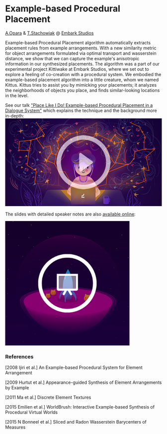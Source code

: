 # Example-based Procedural Placement
[A.Opara](https://www.anastasiaopara.com/) & [T.Stachowiak](http://h3.gd/) @ [Embark Studios](https://www.embark-studios.com/)

Example-based Procedural Placement algorithm automatically extracts placement rules from example arrangements. With a new similarity metric for object arrangements formulated via optimal transport and wasserstein distance, we show that we can capture the example's anisotropic information in our synthesized placements. The algorithm was a part of our experimental project Kittiwake at Embark Studios, where we set out to explore a feeling of co-creation with a procedural system. We embodied the example-based placement algorithm into a little creature, whom we named Kittus. Kittus tries to assist you by mimicking your placements; it analyzes the neighborhoods of objects you place, and finds similar-looking locations in the level. 

See our talk ["Place Like I Do! Example-based Procedural Placement in a Dialogue System"](https://youtu.be/yED9t2tImog) which explains the technique and the background more in-depth: 
[![IMAGE ALT TEXT](imgs/play.jpg)](https://youtu.be/yED9t2tImog "Example-based Procedural Placement")

The slides with detailed speaker notes are also [available online](https://docs.google.com/presentation/d/1jahAbfpoC5T78JBZuWZSGHk_JO_22R3F8F8wkmAkXEs/edit?usp=sharing):

[<img src="imgs/slides.jpg" width="400" height="400">](https://docs.google.com/presentation/d/1jahAbfpoC5T78JBZuWZSGHk_JO_22R3F8F8wkmAkXEs/edit?usp=sharing)


### References
[2008 Ijiri et al.] An Example-based Procedural System for Element Arrangement

[2009 Hurtut et al.] Appearance-guided Synthesis of Element Arrangements by Example

[2011 Ma et al.] Discrete Element Textures

[2015 Emilien et al.] WorldBrush: Interactive Example-based Synthesis of Procedural Virtual Worlds

[2015 N Bonneel et al.] Sliced and Radon Wasserstein Barycenters of Measures
